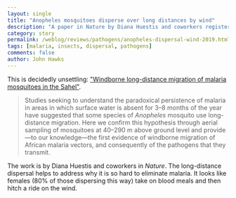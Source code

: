 ```yaml
---
layout: single
title: "Anopheles mosquitoes disperse over long distances by wind"
description: "A paper in Nature by Diana Huestis and coworkers registers the wind-borne dispersal of mosquitoes at various altitudes in the Sahel"
category: story
permalink: /weblog/reviews/pathogens/anopheles-dispersal-wind-2019.html
tags: [malaria, insects, dispersal, pathogens]
comments: false
author: John Hawks
---
```


This is decidedly unsettling: <a href="https://doi.org/10.1038/s41586-019-1622-4">"Windborne long-distance migration of malaria mosquitoes in the Sahel"</a>.

<blockquote>Studies seeking to understand the paradoxical persistence of malaria in areas in which surface water is absent for 3–8 months of the year have suggested that some species of <em>Anopheles</em> mosquito use long-distance migration. Here we confirm this hypothesis through aerial sampling of mosquitoes at 40–290 m above ground level and provide—to our knowledge—the first evidence of windborne migration of African malaria vectors, and consequently of the pathogens that they transmit. </blockquote>

The work is by Diana Huestis and coworkers in <em>Nature</em>. The long-distance dispersal helps to address why it is so hard to eliminate malaria. It looks like females (80% of those dispersing this way) take on blood meals and then hitch a ride on the wind.

